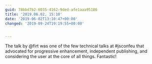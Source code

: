 ```yaml
---
guid: 78bbd7b2-6035-4162-9ded-afe1aaa95186
title: '2019.06.02, 15:10'
date: '2019-06-02T13:10:47+00:00'
changed: '2019-09-24T19:19:55+00:00'


---
```


The talk by @firt was one of the few technical talks at #jsconfeu that advocated for progressive enhancement, independent publishing, and considering the user at the core of all things. Fantastic!
